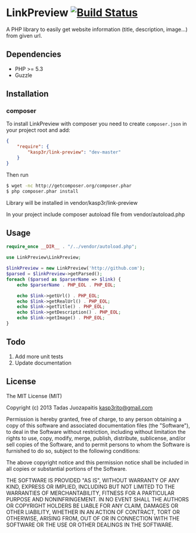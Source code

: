 LinkPreview [![Build Status](https://secure.travis-ci.org/kasp3r/link-preview.png)](http://travis-ci.org/kasp3r/link-preview)
===========

A PHP library to easily get website information (title, description, image...) from given url.

## Dependencies

* PHP >= 5.3
* Guzzle

## Installation

### composer

To install LinkPreview with composer you need to create `composer.json` in your project root and add:

```json
{
    "require": {
        "kasp3r/link-preview": "dev-master"
    }
}
```

Then run

```bash
$ wget -nc http://getcomposer.org/composer.phar
$ php composer.phar install
```

Library will be installed in vendor/kasp3r/link-preview

In your project include composer autoload file from vendor/autoload.php

## Usage

```php
require_once __DIR__ . "/../vendor/autoload.php";

use LinkPreview\LinkPreview;

$linkPreview = new LinkPreview('http://github.com');
$parsed = $linkPreview->getParsed();
foreach ($parsed as $parserName => $link) {
    echo $parserName . PHP_EOL . PHP_EOL;

    echo $link->getUrl() . PHP_EOL;
    echo $link->getRealUrl() . PHP_EOL;
    echo $link->getTitle() . PHP_EOL;
    echo $link->getDescription() . PHP_EOL;
    echo $link->getImage() . PHP_EOL;
}
```

## Todo
1. Add more unit tests
2. Update documentation

## License

The MIT License (MIT)

Copyright (c) 2013 Tadas Juozapaitis <kasp3rito@gmail.com>

Permission is hereby granted, free of charge, to any person obtaining a copy of
this software and associated documentation files (the "Software"), to deal in
the Software without restriction, including without limitation the rights to
use, copy, modify, merge, publish, distribute, sublicense, and/or sell copies of
the Software, and to permit persons to whom the Software is furnished to do so,
subject to the following conditions:

The above copyright notice and this permission notice shall be included in all
copies or substantial portions of the Software.

THE SOFTWARE IS PROVIDED "AS IS", WITHOUT WARRANTY OF ANY KIND, EXPRESS OR
IMPLIED, INCLUDING BUT NOT LIMITED TO THE WARRANTIES OF MERCHANTABILITY, FITNESS
FOR A PARTICULAR PURPOSE AND NONINFRINGEMENT. IN NO EVENT SHALL THE AUTHORS OR
COPYRIGHT HOLDERS BE LIABLE FOR ANY CLAIM, DAMAGES OR OTHER LIABILITY, WHETHER
IN AN ACTION OF CONTRACT, TORT OR OTHERWISE, ARISING FROM, OUT OF OR IN
CONNECTION WITH THE SOFTWARE OR THE USE OR OTHER DEALINGS IN THE SOFTWARE.
